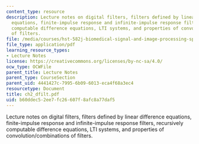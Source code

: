 ```yaml
---
content_type: resource
description: Lecture notes on digital filters, filters defined by linear difference
  equations, finite-impulse response and infinite-impulse response filters, recursively
  computable difference equations, LTI systems, and properties of convolution/combinations
  of filters.
file: /media/courses/hst-582j-biomedical-signal-and-image-processing-spring-2007/b60ddec52ee7fc26607f8afc8a77daf5_ch2_dfilt.pdf
file_type: application/pdf
learning_resource_types:
- Lecture Notes
license: https://creativecommons.org/licenses/by-nc-sa/4.0/
ocw_type: OCWFile
parent_title: Lecture Notes
parent_type: CourseSection
parent_uid: 4441427c-7995-6b09-6013-eca4f68a3ec4
resourcetype: Document
title: ch2_dfilt.pdf
uid: b60ddec5-2ee7-fc26-607f-8afc8a77daf5
---
```

Lecture notes on digital filters, filters defined by linear difference equations, finite-impulse response and infinite-impulse response filters, recursively computable difference equations, LTI systems, and properties of convolution/combinations of filters.
